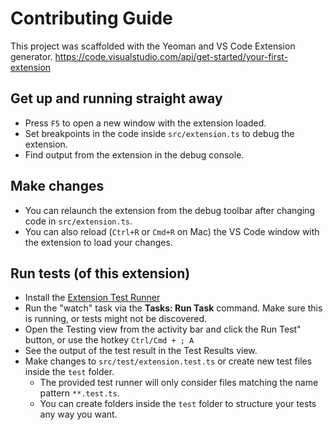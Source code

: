 # Contributing Guide

This project was scaffolded with the Yeoman and VS Code Extension generator. 
https://code.visualstudio.com/api/get-started/your-first-extension


## Get up and running straight away

* Press `F5` to open a new window with the extension loaded.
* Set breakpoints in the code inside `src/extension.ts` to debug the extension.
* Find output from the extension in the debug console.


## Make changes

* You can relaunch the extension from the debug toolbar after changing code in `src/extension.ts`.
* You can also reload (`Ctrl+R` or `Cmd+R` on Mac) the VS Code window with the extension to load your changes.

## Run tests (of this extension)

* Install the [Extension Test Runner](https://marketplace.visualstudio.com/items?itemName=ms-vscode.extension-test-runner)
* Run the "watch" task via the **Tasks: Run Task** command. Make sure this is running, or tests might not be discovered.
* Open the Testing view from the activity bar and click the Run Test" button, or use the hotkey `Ctrl/Cmd + ; A`
* See the output of the test result in the Test Results view.
* Make changes to `src/test/extension.test.ts` or create new test files inside the `test` folder.
  * The provided test runner will only consider files matching the name pattern `**.test.ts`.
  * You can create folders inside the `test` folder to structure your tests any way you want.
